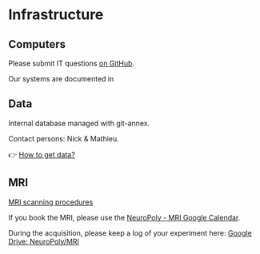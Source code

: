 # Infrastructure

## Computers

Please submit IT questions [on GitHub](https://github.com/neuropoly/computers/issues/new).

Our systems are documented in [](#computing-resources-neuropoly)

## Data

Internal database managed with git-annex.

Contact persons: Nick & Mathieu.

👉 [How to get data?](https://intranet.neuro.polymtl.ca/computing-resources/data/git-datasets.html)

## MRI

[MRI scanning procedures](https://intranet.neuro.polymtl.ca/mri-scanning/README.html)

If you book the MRI, please use the [NeuroPoly - MRI Google Calendar](https://calendar.google.com/calendar/u/0/embed?src=k4moiei5d2lh84iokouk6lt84o@group.calendar.google.com&ctz=America/Toronto).

During the acquisition, please keep a log of your experiment here: [Google Drive: NeuroPoly/MRI](https://drive.google.com/drive/folders/1b9O_sCaBzGxk97TPMjdBlS7biZnwC7Dl)
